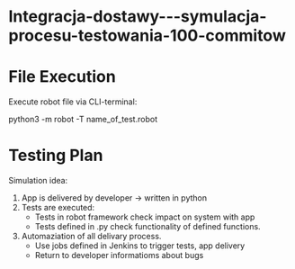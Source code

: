 # Integracja-dostawy---symulacja-procesu-testowania-100-commitow

# File Execution

Execute robot file via CLI-terminal:

python3 -m robot -T name_of_test.robot

# Testing Plan

Simulation idea:

1. App is delivered by developer -> written in python
2. Tests are executed:
     - Tests in robot framework check impact on system with app
     - Tests defined in .py check functionality of defined functions.
3. Automaziation of all delivary process.
     - Use jobs defined in Jenkins to trigger tests, app delivery
     - Return to developer informatioms about bugs

